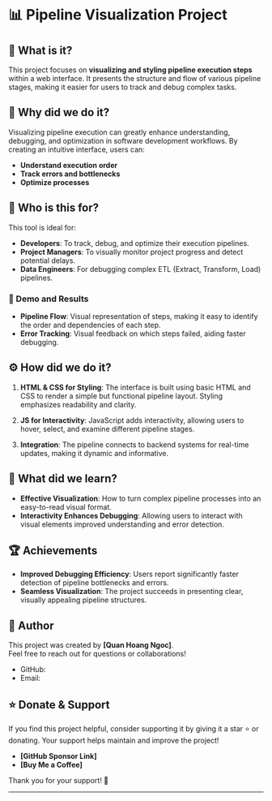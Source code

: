 # 📊 **Pipeline Visualization Project**

## 🌟 What is it?

This project focuses on **visualizing and styling pipeline execution steps** within a web interface. It presents the structure and flow of various pipeline stages, making it easier for users to track and debug complex tasks.

## 🎯 Why did we do it?

Visualizing pipeline execution can greatly enhance understanding, debugging, and optimization in software development workflows. By creating an intuitive interface, users can:
- **Understand execution order**
- **Track errors and bottlenecks**
- **Optimize processes**

## 👥 Who is this for?

This tool is ideal for:
- **Developers**: To track, debug, and optimize their execution pipelines.
- **Project Managers**: To visually monitor project progress and detect potential delays.
- **Data Engineers**: For debugging complex ETL (Extract, Transform, Load) pipelines.

### 🚀 Demo and Results

- **Pipeline Flow**: Visual representation of steps, making it easy to identify the order and dependencies of each step.
- **Error Tracking**: Visual feedback on which steps failed, aiding faster debugging.

## ⚙️ How did we do it?

1. **HTML & CSS for Styling**: The interface is built using basic HTML and CSS to render a simple but functional pipeline layout. Styling emphasizes readability and clarity.
   
2. **JS for Interactivity**: JavaScript adds interactivity, allowing users to hover, select, and examine different pipeline stages.

3. **Integration**: The pipeline connects to backend systems for real-time updates, making it dynamic and informative.

## 📘 What did we learn?

- **Effective Visualization**: How to turn complex pipeline processes into an easy-to-read visual format.
- **Interactivity Enhances Debugging**: Allowing users to interact with visual elements improved understanding and error detection.

## 🏆 Achievements

- **Improved Debugging Efficiency**: Users report significantly faster detection of pipeline bottlenecks and errors.
- **Seamless Visualization**: The project succeeds in presenting clear, visually appealing pipeline structures.

## 👤 Author

This project was created by **[Quan Hoang Ngoc]**.  
Feel free to reach out for questions or collaborations!

- GitHub: 
- Email: 

## ⭐️ Donate & Support

If you find this project helpful, consider supporting it by giving it a star ⭐ or donating. Your support helps maintain and improve the project!

- **[GitHub Sponsor Link]**
- **[Buy Me a Coffee]**

Thank you for your support! 🙌

---
